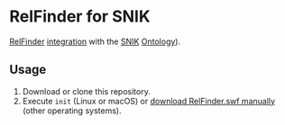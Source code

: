 # RelFinder for SNIK

[RelFinder](http://www.visualdataweb.org/relfinder.php) [integration](http://www.visualdataweb.org/integrating.php) with the [SNIK](http://www.snik.eu) [Ontology](http://www.snik.eu/ontology)).

## Usage

1. Download or clone this repository.
2. Execute `init` (Linux or macOS) or [download RelFinder.swf manually](https://github.com/VisualDataWeb/RelFinder/blob/master/bin/RelFinder.swf) (other operating systems).
